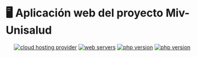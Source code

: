 <a name="readme-top"></a>

# 🖥 Aplicación web del proyecto Miv-Unisalud

<p align="center">
    <a href="https://www.hostinger.co/"><img alt="cloud hosting provider" src="https://img.shields.io/badge/cloud_hosting_provider-Hostinger-673DE6"></a> 
    <a href="https://www.litespeedtech.com/products/litespeed-web-server"><img alt="web servers" src="https://img.shields.io/badge/web_servers-LSWS-FFCA00"></a> 
    <a href="https://www.mysql.com/"><img alt="php version" src="https://img.shields.io/badge/data_base-MySQL-F29111"></a>
    <a href="https://www.php.net/manual/es/intro-whatis.php"><img alt="php version" src="https://img.shields.io/badge/php-v8.1-7377AD"></a>
</p>

